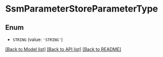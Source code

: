 # SsmParameterStoreParameterType


## Enum

* `STRING` (value: `'STRING'`)

[[Back to Model list]](../README.md#documentation-for-models) [[Back to API list]](../README.md#documentation-for-api-endpoints) [[Back to README]](../README.md)



